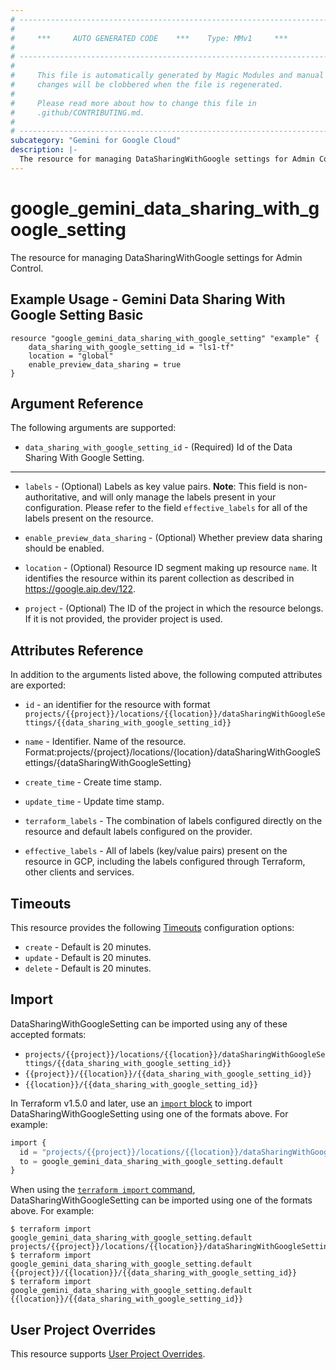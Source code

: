 ```yaml
---
# ----------------------------------------------------------------------------
#
#     ***     AUTO GENERATED CODE    ***    Type: MMv1     ***
#
# ----------------------------------------------------------------------------
#
#     This file is automatically generated by Magic Modules and manual
#     changes will be clobbered when the file is regenerated.
#
#     Please read more about how to change this file in
#     .github/CONTRIBUTING.md.
#
# ----------------------------------------------------------------------------
subcategory: "Gemini for Google Cloud"
description: |-
  The resource for managing DataSharingWithGoogle settings for Admin Control.
---
```


# google_gemini_data_sharing_with_google_setting

The resource for managing DataSharingWithGoogle settings for Admin Control.



## Example Usage - Gemini Data Sharing With Google Setting Basic


```hcl
resource "google_gemini_data_sharing_with_google_setting" "example" {
    data_sharing_with_google_setting_id = "ls1-tf"
    location = "global"
    enable_preview_data_sharing = true
}
```

## Argument Reference

The following arguments are supported:


* `data_sharing_with_google_setting_id` -
  (Required)
  Id of the Data Sharing With Google Setting.


- - -


* `labels` -
  (Optional)
  Labels as key value pairs.
  **Note**: This field is non-authoritative, and will only manage the labels present in your configuration.
  Please refer to the field `effective_labels` for all of the labels present on the resource.

* `enable_preview_data_sharing` -
  (Optional)
  Whether preview data sharing should be enabled.

* `location` -
  (Optional)
  Resource ID segment making up resource `name`. It identifies the resource within its parent collection as described in https://google.aip.dev/122.

* `project` - (Optional) The ID of the project in which the resource belongs.
    If it is not provided, the provider project is used.


## Attributes Reference

In addition to the arguments listed above, the following computed attributes are exported:

* `id` - an identifier for the resource with format `projects/{{project}}/locations/{{location}}/dataSharingWithGoogleSettings/{{data_sharing_with_google_setting_id}}`

* `name` -
  Identifier. Name of the resource.
  Format:projects/{project}/locations/{location}/dataSharingWithGoogleSettings/{dataSharingWithGoogleSetting}

* `create_time` -
  Create time stamp.

* `update_time` -
  Update time stamp.

* `terraform_labels` -
  The combination of labels configured directly on the resource
   and default labels configured on the provider.

* `effective_labels` -
  All of labels (key/value pairs) present on the resource in GCP, including the labels configured through Terraform, other clients and services.


## Timeouts

This resource provides the following
[Timeouts](https://developer.hashicorp.com/terraform/plugin/sdkv2/resources/retries-and-customizable-timeouts) configuration options:

- `create` - Default is 20 minutes.
- `update` - Default is 20 minutes.
- `delete` - Default is 20 minutes.

## Import


DataSharingWithGoogleSetting can be imported using any of these accepted formats:

* `projects/{{project}}/locations/{{location}}/dataSharingWithGoogleSettings/{{data_sharing_with_google_setting_id}}`
* `{{project}}/{{location}}/{{data_sharing_with_google_setting_id}}`
* `{{location}}/{{data_sharing_with_google_setting_id}}`


In Terraform v1.5.0 and later, use an [`import` block](https://developer.hashicorp.com/terraform/language/import) to import DataSharingWithGoogleSetting using one of the formats above. For example:

```tf
import {
  id = "projects/{{project}}/locations/{{location}}/dataSharingWithGoogleSettings/{{data_sharing_with_google_setting_id}}"
  to = google_gemini_data_sharing_with_google_setting.default
}
```

When using the [`terraform import` command](https://developer.hashicorp.com/terraform/cli/commands/import), DataSharingWithGoogleSetting can be imported using one of the formats above. For example:

```
$ terraform import google_gemini_data_sharing_with_google_setting.default projects/{{project}}/locations/{{location}}/dataSharingWithGoogleSettings/{{data_sharing_with_google_setting_id}}
$ terraform import google_gemini_data_sharing_with_google_setting.default {{project}}/{{location}}/{{data_sharing_with_google_setting_id}}
$ terraform import google_gemini_data_sharing_with_google_setting.default {{location}}/{{data_sharing_with_google_setting_id}}
```

## User Project Overrides

This resource supports [User Project Overrides](https://registry.terraform.io/providers/hashicorp/google/latest/docs/guides/provider_reference#user_project_override).
